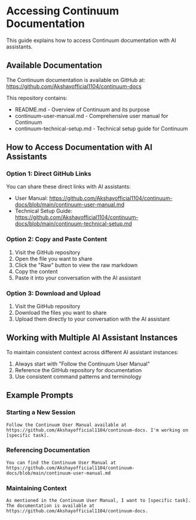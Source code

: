 # Accessing Continuum Documentation

This guide explains how to access Continuum documentation with AI assistants.

## Available Documentation

The Continuum documentation is available on GitHub at:
https://github.com/Akshayofficial1104/continuum-docs

This repository contains:
- README.md - Overview of Continuum and its purpose
- continuum-user-manual.md - Comprehensive user manual for Continuum
- continuum-technical-setup.md - Technical setup guide for Continuum

## How to Access Documentation with AI Assistants

### Option 1: Direct GitHub Links

You can share these direct links with AI assistants:

- User Manual: https://github.com/Akshayofficial1104/continuum-docs/blob/main/continuum-user-manual.md
- Technical Setup Guide: https://github.com/Akshayofficial1104/continuum-docs/blob/main/continuum-technical-setup.md

### Option 2: Copy and Paste Content

1. Visit the GitHub repository
2. Open the file you want to share
3. Click the "Raw" button to view the raw markdown
4. Copy the content
5. Paste it into your conversation with the AI assistant

### Option 3: Download and Upload

1. Visit the GitHub repository
2. Download the files you want to share
3. Upload them directly to your conversation with the AI assistant

## Working with Multiple AI Assistant Instances

To maintain consistent context across different AI assistant instances:

1. Always start with "Follow the Continuum User Manual"
2. Reference the GitHub repository for documentation
3. Use consistent command patterns and terminology

## Example Prompts

### Starting a New Session

```
Follow the Continuum User Manual available at https://github.com/Akshayofficial1104/continuum-docs. I'm working on [specific task].
```

### Referencing Documentation

```
You can find the Continuum User Manual at https://github.com/Akshayofficial1104/continuum-docs/blob/main/continuum-user-manual.md
```

### Maintaining Context

```
As mentioned in the Continuum User Manual, I want to [specific task]. The documentation is available at https://github.com/Akshayofficial1104/continuum-docs.
```
